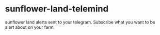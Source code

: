 # sunflower-land-telemind
sunflower land alerts sent to your telegram. Subscribe what you want to be alert about on your farm.
